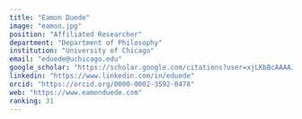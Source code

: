 ```yaml
---
title: "Eamon Duede"
image: "eamon.jpg"
position: "Affiliated Researcher"
department: "Department of Philosophy"
institution: "University of Chicago"
email: "eduede@uchicago.edu"
google_scholar: "https://scholar.google.com/citations?user=xjLKbBcAAAAJ&hl=en"
linkedin: "https://www.linkedin.com/in/eduede"
orcid: "https://orcid.org/0000-0002-3592-0478"
web: "https://www.eamonduede.com"
ranking: 31
---
```

